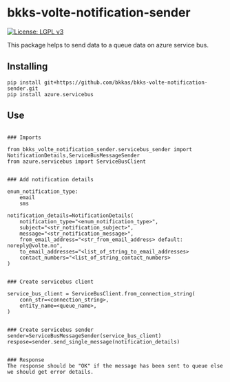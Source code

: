 # bkks-volte-notification-sender

[![License: LGPL v3](https://img.shields.io/badge/License-LGPL%20v3-blue.svg)](https://www.gnu.org/licenses/lgpl-3.0)

This package helps to send data to a queue data on azure service bus.

## Installing

```
pip install git+https://github.com/bkkas/bkks-volte-notification-sender.git
pip install azure.servicebus
```

## Use

```

### Imports

from bkks_volte_notification_sender.servicebus_sender import NotificationDetails,ServiceBusMessageSender
from azure.servicebus import ServiceBusClient
```

```

### Add notification details

enum_notification_type:
    email
    sms

notification_details=NotificationDetails(
    notification_type="<enum_notification_type>",
    subject="<str_notification_subject>",
    message="<str_notification_message>",
    from_email_address="<str_from_email_address> default: noreply@volte.no",
    to_email_addresses="<list_of_string_to_email_addresses>
    contact_numbers="<list_of_string_contact_numbers>
)
```

```

### Create servicebus client

service_bus_client = ServiceBusClient.from_connection_string(
    conn_str=<connection_string>,
    entity_name=<queue_name>,
)
```

```

### Create servicebus sender
sender=ServiceBusMessageSender(service_bus_client)
respose=sender.send_single_message(notification_details)
```

```

### Response
The response should be "OK" if the message has been sent to queue else we should get error details.
```

